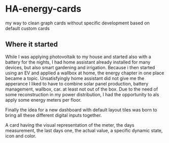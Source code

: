 # HA-energy-cards
my way to clean graph cards without specific development based on default custom cards

## Where it started
While I was applying photovoltaik to my house and started also with a battery for the nights, I had home assistant already installed for many devices, but also smart gardening and irrigation.
Because i then started using an EV and applied a wallbox at home, the energy chapter in one place became a topic.
Unsatisfyingly home assistant did not give me the apperance I liked to have to combine solar panel production, battery management, wallbox, car. at least not out of the box.
Due to the need of some reconstruction in my power distribution, I had the opportunity to als apply some energy meters per floor.

Finally the idea for a new dashboard with default layout tiles was born to bring all these different digital inputs together.

A card having the visual representation of the meter, the days measurement, the last days one, the actual value, a specific dynamic state, icon and color.
